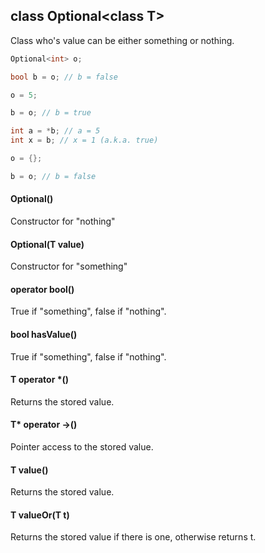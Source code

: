 ## class Optional<class T\>
Class who's value can be either something or nothing.

```c++
Optional<int> o;

bool b = o; // b = false

o = 5;

b = o; // b = true

int a = *b; // a = 5
int x = b; // x = 1 (a.k.a. true)

o = {};

b = o; // b = false
```

#### Optional()
Constructor for "nothing"

#### Optional(T value)
Constructor for "something"

#### operator bool()
True if "something", false if "nothing".

#### bool hasValue()
True if "something", false if "nothing".

#### T operator *()
Returns the stored value.

#### T\* operator -\>()
Pointer access to the stored value.

#### T value()
Returns the stored value.

#### T valueOr(T t)
Returns the stored value if there is one, otherwise returns t.
